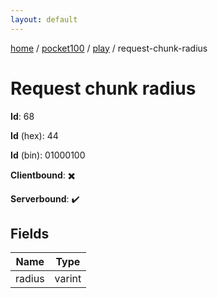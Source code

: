 ```yaml
---
layout: default
---
```


[home](/)  /  [pocket100](/protocol/pocket100)  /  [play](/protocol/pocket100/play)  /  request-chunk-radius

# Request chunk radius

**Id**: 68

**Id** (hex): 44

**Id** (bin): 01000100

**Clientbound**: ✖️

**Serverbound**: ✔️

## Fields

Name | Type
---|---
radius | varint
